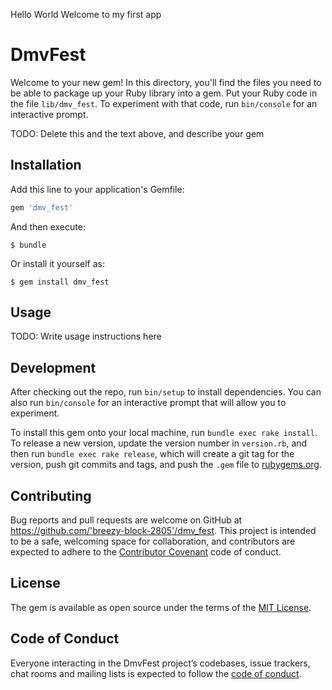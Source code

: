 Hello World Welcome to my first app
# DmvFest

Welcome to your new gem! In this directory, you'll find the files you need to be able to package up your Ruby library into a gem. Put your Ruby code in the file `lib/dmv_fest`. To experiment with that code, run `bin/console` for an interactive prompt.

TODO: Delete this and the text above, and describe your gem

## Installation

Add this line to your application's Gemfile:

```ruby
gem 'dmv_fest'
```

And then execute:

    $ bundle

Or install it yourself as:

    $ gem install dmv_fest

## Usage

TODO: Write usage instructions here

## Development

After checking out the repo, run `bin/setup` to install dependencies. You can also run `bin/console` for an interactive prompt that will allow you to experiment.

To install this gem onto your local machine, run `bundle exec rake install`. To release a new version, update the version number in `version.rb`, and then run `bundle exec rake release`, which will create a git tag for the version, push git commits and tags, and push the `.gem` file to [rubygems.org](https://rubygems.org).

## Contributing

Bug reports and pull requests are welcome on GitHub at https://github.com/'breezy-block-2805'/dmv_fest. This project is intended to be a safe, welcoming space for collaboration, and contributors are expected to adhere to the [Contributor Covenant](http://contributor-covenant.org) code of conduct.

## License

The gem is available as open source under the terms of the [MIT License](https://opensource.org/licenses/MIT).

## Code of Conduct

Everyone interacting in the DmvFest project’s codebases, issue trackers, chat rooms and mailing lists is expected to follow the [code of conduct](https://github.com/'breezy-block-2805'/dmv_fest/blob/master/CODE_OF_CONDUCT.md).
